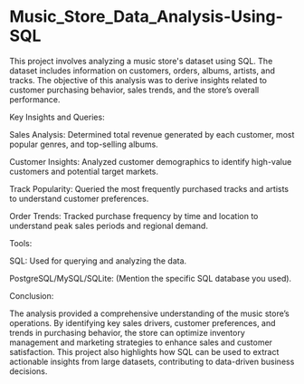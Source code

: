 # Music_Store_Data_Analysis-Using-SQL
This project involves analyzing a music store's dataset using SQL. The dataset includes information on customers, orders, albums, artists, and tracks. The objective of this analysis was to derive insights related to customer purchasing behavior, sales trends, and the store’s overall performance.

Key Insights and Queries:

Sales Analysis: Determined total revenue generated by each customer, most popular genres, and top-selling albums.

Customer Insights: Analyzed customer demographics to identify high-value customers and potential target markets.

Track Popularity: Queried the most frequently purchased tracks and artists to understand customer preferences.

Order Trends: Tracked purchase frequency by time and location to understand peak sales periods and regional demand.

Tools:

SQL: Used for querying and analyzing the data.

PostgreSQL/MySQL/SQLite: (Mention the specific SQL database you used).

Conclusion:

The analysis provided a comprehensive understanding of the music store’s operations. By identifying key sales drivers, customer preferences, and trends in purchasing behavior, the store can optimize inventory management and marketing strategies to enhance sales and customer satisfaction. This project also highlights how SQL can be used to extract actionable insights from large datasets, contributing to data-driven business decisions.

